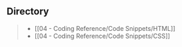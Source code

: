 ## Directory

>- [[04 - Coding Reference/Code Snippets/HTML]]
>- [[04 - Coding Reference/Code Snippets/CSS]]

